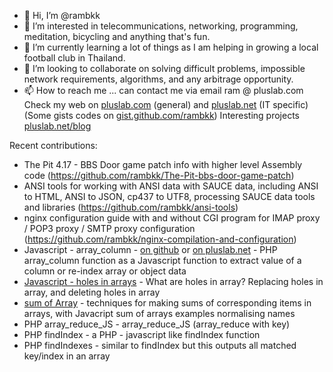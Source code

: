 - 👋 Hi, I’m @rambkk
- 👀 I’m interested in telecommunications, networking, programming, meditation, bicycling and anything that's fun.
- 🌱 I’m currently learning a lot of things as I am helping in growing a local football club in Thailand.
- 💞️ I’m looking to collaborate on solving difficult problems, impossible network requirements, algorithms, and any arbitrage opportunity.
- 📫 How to reach me ... can contact me via email ram @ pluslab.com
Check my web on [pluslab.com](https://pluslab.com) (general) and [pluslab.net](https://pluslab.net) (IT specific)
(Some gists codes on [gist.github.com/rambkk](https://gist.github.com/rambkk)) Interesting projects [pluslab.net/blog](https://pluslab.net/blog/)

Recent contributions:
* The Pit 4.17 - BBS Door game patch info with higher level Assembly code (https://github.com/rambkk/The-Pit-bbs-door-game-patch)
* ANSI tools for working with ANSI data with SAUCE data, including ANSI to HTML, ANSI to JSON, cp437 to UTF8, processing SAUCE data tools and libraries (https://github.com/rambkk/ansi-tools)
* nginx configuration guide with and without CGI program for IMAP proxy / POP3 proxy / SMTP proxy configuration (https://github.com/rambkk/nginx-compilation-and-configuration)
* Javascript - array_column - [on github](https://github.com/rambkk/Javascript-array_column) or [on pluslab.net](https://pluslab.net/blog/javascript-array_column/) - PHP array_column function as a Javascript function to extract value of a column or re-index array or object data
* [Javascript - holes in arrays](https://github.com/rambkk/Javascript-hole-in-array) - What are holes in array? Replacing holes in array, and deleting holes in array
* [sum of Array](https://github.com/rambkk/sum-of-Array) - techniques for making sums of corresponding items in arrays, with Javacript sum of arrays examples
normalising names
* PHP array_reduce_JS - array_reduce_JS (array_reduce with key)
* PHP findIndex - a PHP - javascript like findIndex function
* PHP findIndexes - similar to findIndex but this outputs all matched key/index in an array
<!---
rambkk/rambkk is a ✨ special ✨ repository because its ..... yes, it just is.
--->
